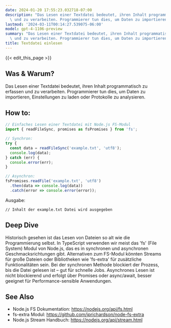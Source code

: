 ```yaml
---
date: 2024-01-20 17:55:23.032718-07:00
description: "Das Lesen einer Textdatei bedeutet, ihren Inhalt programmatisch zu erfassen\
  \ und zu verarbeiten. Programmierer tun dies, um Daten zu importieren,\u2026"
lastmod: '2024-03-11T00:14:27.539075-06:00'
model: gpt-4-1106-preview
summary: "Das Lesen einer Textdatei bedeutet, ihren Inhalt programmatisch zu erfassen\
  \ und zu verarbeiten. Programmierer tun dies, um Daten zu importieren,\u2026"
title: Textdatei einlesen
---
```


{{< edit_this_page >}}

## Was & Warum?
Das Lesen einer Textdatei bedeutet, ihren Inhalt programmatisch zu erfassen und zu verarbeiten. Programmierer tun dies, um Daten zu importieren, Einstellungen zu laden oder Protokolle zu analysieren.

## How to:
```TypeScript
// Einfaches Lesen einer Textdatei mit Node.js FS-Modul
import { readFileSync, promises as fsPromises } from 'fs';

// Synchron:
try {
  const data = readFileSync('example.txt', 'utf8');
  console.log(data);
} catch (err) {
  console.error(err);
}

// Asynchron:
fsPromises.readFile('example.txt', 'utf8')
  .then(data => console.log(data))
  .catch(error => console.error(error));
```
Ausgabe:
```
// Inhalt der example.txt Datei wird ausgegeben
```

## Deep Dive
Historisch gesehen ist das Lesen von Dateien so alt wie die Programmierung selbst. In TypeScript verwenden wir meist das 'fs' (File System) Modul von Node.js, das es in synchronen und asynchronen Geschmacksrichtungen gibt. Alternativen zum FS-Modul könnten Streams für große Dateien oder Bibliotheken wie 'fs-extra' für zusätzliche Funktionalitäten sein. Bei der synchronen Methode blockiert der Prozess, bis die Datei gelesen ist – gut für schnelle Jobs. Asynchrones Lesen ist nicht blockierend und erfolgt über Promises oder async/await, besser geeignet für Performance-sensible Anwendungen.

## See Also
- Node.js FS Dokumentation: https://nodejs.org/api/fs.html
- fs-extra Modul: https://github.com/jprichardson/node-fs-extra
- Node.js Stream Handbuch: https://nodejs.org/api/stream.html
